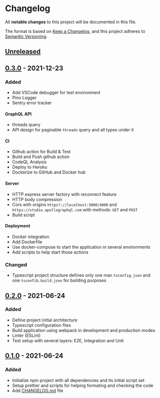 # Changelog

All **notable changes** to this project will be documented in this file.

The format is based on [Keep a Changelog](https://keepachangelog.com/en/1.0.0/), and this project adheres to [Semantic Versioning](https://semver.org/spec/v2.0.0.html).

## [Unreleased]

## [0.3.0] - 2021-12-23

### Added

- Add VSCode debugger for test environment
- Pino Logger
- Sentry error tracker

#### GraphQL API

- threads query
- API design for paginable `threads` query and all types under it

#### CI

- Github action for Build & Test
- Build and Push github action
- CodeQL Analysis
- Deploy to Heroku
- Dockerize to GitHub and Docker hub

#### Server

- HTTP express server factory with reconnect feature
- HTTP body compression
- Cors with origins `https?://localhost:3000|4000` and `https://studio.apollographql.com` with methods: `GET` and `POST`
- Build script

#### Deployment

- Docker integration
- Add Dockerfile
- Use docker-compose to start the application in several environments
- Add scripts to help start those actions

### Changed

- Typescript project structure defines only one man `tsconfig.json` and one `tsconfib.build.json` for building purposes

## [0.2.0] - 2021-06-24

### Added

- Define project initial architecture
- Typescript configuration files
- Build application using webpack in development and production modes
- Linter (ESLint)
- Test setup with several layers: E2E, Integration and Unit

## [0.1.0] - 2021-06-24

### Added

- Initialize npm project with all dependencies and its initial script set
- Setup prettier and scripts for helping formating and checking the code
- Add [CHANGELOG.md](/CHANGELOG.md) file

[unreleased]: https://github.com/pherval/community-server/compare/v0.3.0...HEAD
[0.3.0]: https://github.com/pherval/community-server/compare/v0.2.0...v0.3.0
[0.2.0]: https://github.com/pherval/community-server/compare/v0.1.0...v0.2.0
[0.1.0]: https://github.com/pherval/community-server/releases/tag/v0.1.0
